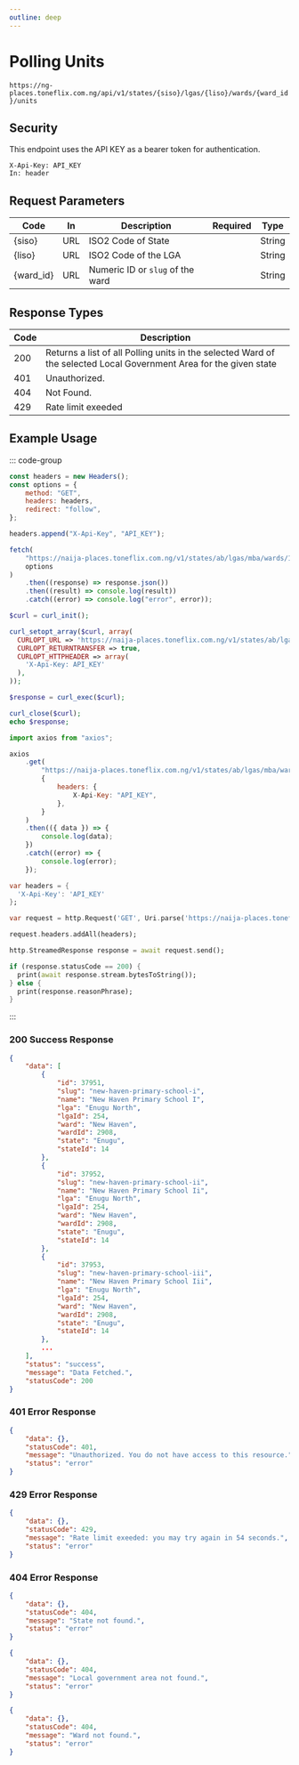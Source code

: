 ```yaml
---
outline: deep
---
```


# Polling Units

<Badge type="warning" text="GET" /> `https://ng-places.toneflix.com.ng/api/v1/states/{siso}/lgas/{liso}/wards/{ward_id}/units`

## Security

This endpoint uses the API KEY as a bearer token for authentication.

```
X-Api-Key: API_KEY
In: header
```

## Request Parameters

| Code        | In  | Description                      | Required                           | Type   |
| ----------- | --- | -------------------------------- | ---------------------------------- | ------ |
| \{siso\}    | URL | ISO2 Code of State               | <Badge type="danger" text="YES" /> | String |
| \{liso\}    | URL | ISO2 Code of the LGA             | <Badge type="danger" text="YES" /> | String |
| \{ward_id\} | URL | Numeric ID or `slug` of the ward | <Badge type="danger" text="YES" /> | String |

## Response Types

| Code | Description                                                                                                        |
| ---- | ------------------------------------------------------------------------------------------------------------------ |
| 200  | Returns a list of all Polling units in the selected Ward of the selected Local Government Area for the given state |
| 401  | Unauthorized.                                                                                                      |
| 404  | Not Found.                                                                                                         |
| 429  | Rate limit exeeded                                                                                                 |

## Example Usage

::: code-group

```js [javascript]
const headers = new Headers();
const options = {
    method: "GET",
    headers: headers,
    redirect: "follow",
};

headers.append("X-Api-Key", "API_KEY");

fetch(
    "https://naija-places.toneflix.com.ng/v1/states/ab/lgas/mba/wards/1/units",
    options
)
    .then((response) => response.json())
    .then((result) => console.log(result))
    .catch((error) => console.log("error", error));
```

```php [php]
$curl = curl_init();

curl_setopt_array($curl, array(
  CURLOPT_URL => 'https://naija-places.toneflix.com.ng/v1/states/ab/lgas/mba/wards/1/units',
  CURLOPT_RETURNTRANSFER => true,
  CURLOPT_HTTPHEADER => array(
    'X-Api-Key: API_KEY'
  ),
));

$response = curl_exec($curl);

curl_close($curl);
echo $response;
```

```js [axios]
import axios from "axios";

axios
    .get(
        "https://naija-places.toneflix.com.ng/v1/states/ab/lgas/mba/wards/1/units",
        {
            headers: {
                X-Api-Key: "API_KEY",
            },
        }
    )
    .then(({ data }) => {
        console.log(data);
    })
    .catch((error) => {
        console.log(error);
    });
```

```dart [dart]
var headers = {
  'X-Api-Key': 'API_KEY'
};

var request = http.Request('GET', Uri.parse('https://naija-places.toneflix.com.ng/v1/states/ab/lgas/mba/wards/1/units'));

request.headers.addAll(headers);

http.StreamedResponse response = await request.send();

if (response.statusCode == 200) {
  print(await response.stream.bytesToString());
} else {
  print(response.reasonPhrase);
}
```

:::

### 200 Success Response

```json
{
    "data": [
        {
            "id": 37951,
            "slug": "new-haven-primary-school-i",
            "name": "New Haven Primary School I",
            "lga": "Enugu North",
            "lgaId": 254,
            "ward": "New Haven",
            "wardId": 2908,
            "state": "Enugu",
            "stateId": 14
        },
        {
            "id": 37952,
            "slug": "new-haven-primary-school-ii",
            "name": "New Haven Primary School Ii",
            "lga": "Enugu North",
            "lgaId": 254,
            "ward": "New Haven",
            "wardId": 2908,
            "state": "Enugu",
            "stateId": 14
        },
        {
            "id": 37953,
            "slug": "new-haven-primary-school-iii",
            "name": "New Haven Primary School Iii",
            "lga": "Enugu North",
            "lgaId": 254,
            "ward": "New Haven",
            "wardId": 2908,
            "state": "Enugu",
            "stateId": 14
        },
        ...
    ],
    "status": "success",
    "message": "Data Fetched.",
    "statusCode": 200
}
```

### 401 Error Response

```json
{
    "data": {},
    "statusCode": 401,
    "message": "Unauthorized. You do not have access to this resource.",
    "status": "error"
}
```

### 429 Error Response

```json
{
    "data": {},
    "statusCode": 429,
    "message": "Rate limit exeeded: you may try again in 54 seconds.",
    "status": "error"
}
```

### 404 Error Response

```json
{
    "data": {},
    "statusCode": 404,
    "message": "State not found.",
    "status": "error"
}
```

```json
{
    "data": {},
    "statusCode": 404,
    "message": "Local government area not found.",
    "status": "error"
}
```

```json
{
    "data": {},
    "statusCode": 404,
    "message": "Ward not found.",
    "status": "error"
}
```
